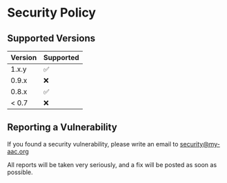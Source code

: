 # Security Policy

## Supported Versions

| Version | Supported          |
| ------- | ------------------ |
| 1.x.y   | :white_check_mark: |
| 0.9.x   | :x:                |
| 0.8.x   | :white_check_mark: |
| < 0.7   | :x:                |

## Reporting a Vulnerability

If you found a security vulnerability, please write an email to security@my-aac.org

All reports will be taken very seriously, and a fix will be posted as soon as possible.

